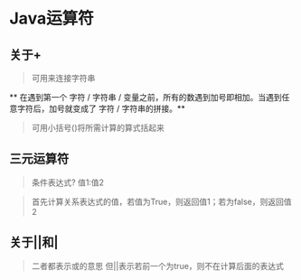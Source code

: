 # Java运算符

## 关于+
>可用来连接字符串

** 在遇到第一个 字符 / 字符串 / 变量之前，所有的数遇到加号即相加。当遇到任意字符后，加号就变成了 字符 / 字符串的拼接。**
>可用小括号()将所需计算的算式括起来

## 三元运算符
> 条件表达式? 值1:值2

> 首先计算关系表达式的值，若值为True，则返回值1；若为false，则返回值2

## 关于||和|
>二者都表示或的意思
>但||表示若前一个为true，则不在计算后面的表达式

